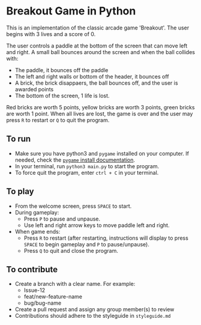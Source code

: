 # Breakout Game in Python
This is an implementation of the classic arcade game 'Breakout'. The user begins with 3 lives and a score of 0.

The user controls a paddle at the bottom of the screen that can move left and right. A small ball bounces around the screen and when the ball collides with:
- The paddle, it bounces off the paddle
- The left and right walls or bottom of the header, it bounces off
- A brick, the brick disappaers, the ball bounces off, and the user is awarded points
- The bottom of the screen, 1 life is lost.

Red bricks are worth 5 points, yellow bricks are worth 3 points, green bricks are worth 1 point. When all lives are lost, the game is over and the user may press `R` to restart or `Q` to quit the program.



## To run
- Make sure you have python3 and `pygame` installed on your computer. If needed, check the [`pygame` install documentation](https://www.pygame.org/wiki/GettingStarted).
- In your terminal, run `python3 main.py` to start the program.
- To force quit the program, enter `ctrl + C` in your terminal.

## To play
- From the welcome screen, press `SPACE` to start.
- During gameplay:
  - Press `P` to pause and unpause.
  - Use left and right arrow keys to move paddle left and right.
- When game ends:
  - Press `R` to restart (after restarting, instructions will display to press `SPACE` to begin gameplay and `P` to pause/unpause).
  - Press `Q` to quit and close the program.  

## To contribute
- Create a branch with a clear name. For example:
  - Issue-12
  - feat/new-feature-name
  - bug/bug-name
- Create a pull request and assign any group member(s) to review
- Contributions should adhere to the styleguide in `styleguide.md`

